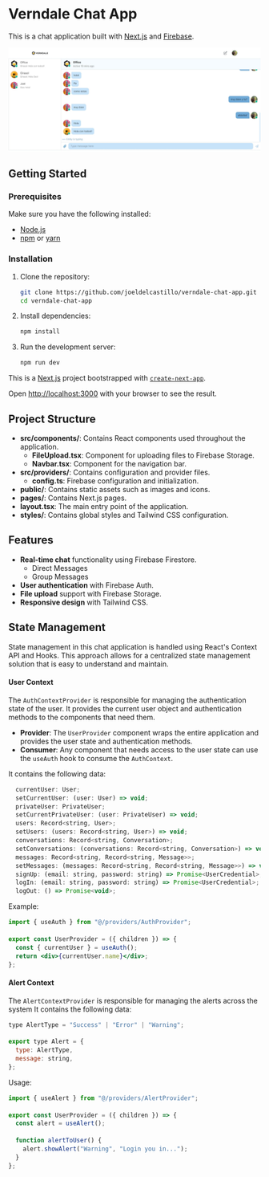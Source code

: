 # Verndale Chat App

This is a chat application built with [Next.js](https://nextjs.org) and [Firebase](https://firebase.google.com).

![alt text](/public/screenshot.jpg)

## Getting Started

### Prerequisites

Make sure you have the following installed:

- [Node.js](https://nodejs.org/)
- [npm](https://www.npmjs.com/) or [yarn](https://yarnpkg.com/)

### Installation

1. Clone the repository:

   ```bash
   git clone https://github.com/joeldelcastillo/verndale-chat-app.git
   cd verndale-chat-app

   ```

2. Install dependencies:

   ```bash
   npm install
   ```

3. Run the development server:

   ```bash
   npm run dev
   ```

This is a [Next.js](https://nextjs.org) project bootstrapped with [`create-next-app`](https://nextjs.org/docs/app/api-reference/cli/create-next-app).

Open [http://localhost:3000](http://localhost:3000) with your browser to see the result.

## Project Structure

- **src/components/**: Contains React components used throughout the application.
  - **FileUpload.tsx**: Component for uploading files to Firebase Storage.
  - **Navbar.tsx**: Component for the navigation bar.
- **src/providers/**: Contains configuration and provider files.
  - **config.ts**: Firebase configuration and initialization.
- **public/**: Contains static assets such as images and icons.
- **pages/**: Contains Next.js pages.
- **layout.tsx**: The main entry point of the application.
- **styles/**: Contains global styles and Tailwind CSS configuration.

## Features

- **Real-time chat** functionality using Firebase Firestore.
  - Direct Messages
  - Group Messages
- **User authentication** with Firebase Auth.
- **File upload** support with Firebase Storage.
- **Responsive design** with Tailwind CSS.

## State Management

State management in this chat application is handled using React's Context API and Hooks. This approach allows for a centralized state management solution that is easy to understand and maintain.

#### User Context

The `AuthContextProvider` is responsible for managing the authentication state of the user. It provides the current user object and authentication methods to the components that need them.

- **Provider**: The `UserProvider` component wraps the entire application and provides the user state and authentication methods.
- **Consumer**: Any component that needs access to the user state can use the `useAuth` hook to consume the `AuthContext`.

It contains the following data:

```jsx
  currentUser: User;
  setCurrentUser: (user: User) => void;
  privateUser: PrivateUser;
  setCurrentPrivateUser: (user: PrivateUser) => void;
  users: Record<string, User>;
  setUsers: (users: Record<string, User>) => void;
  conversations: Record<string, Conversation>;
  setConversations: (conversations: Record<string, Conversation>) => void;
  messages: Record<string, Record<string, Message>>;
  setMessages: (messages: Record<string, Record<string, Message>>) => void;
  signUp: (email: string, password: string) => Promise<UserCredential>;
  logIn: (email: string, password: string) => Promise<UserCredential>;
  logOut: () => Promise<void>;
```

Example:

```jsx
import { useAuth } from "@/providers/AuthProvider";

export const UserProvider = ({ children }) => {
  const { currentUser } = useAuth();
  return <div>{currentUser.name}</div>;
};
```

#### Alert Context

The `AlertContextProvider` is responsible for managing the alerts across the system
It contains the following data:

```jsx
type AlertType = "Success" | "Error" | "Warning";

export type Alert = {
  type: AlertType,
  message: string,
};
```

Usage:

```jsx
import { useAlert } from "@/providers/AlertProvider";

export const UserProvider = ({ children }) => {
  const alert = useAlert();

  function alertToUser() {
    alert.showAlert("Warning", "Login you in...");
  }
};
```
